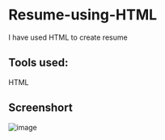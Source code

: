 # Resume-using-HTML
I have used HTML to create resume

## Tools used:
HTML



## Screenshort
![image](https://user-images.githubusercontent.com/111282513/233980819-50eed2bb-5fd0-4664-9ee1-c5a8a28638c2.png)

